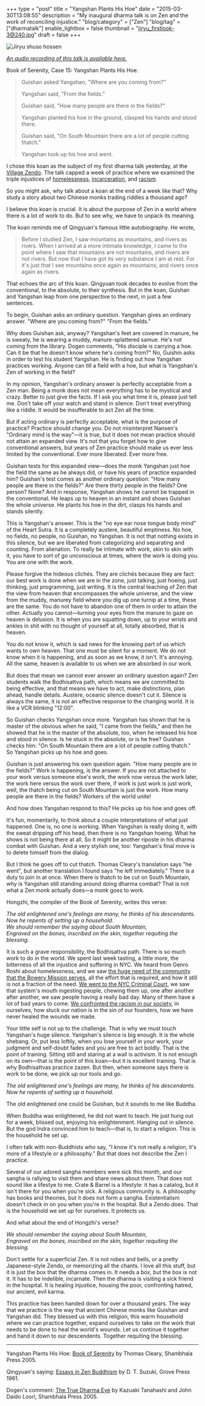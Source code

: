 +++
type = "post"
title = "Yangshan Plants His Hoe"
date = "2015-03-30T13:08:55"
description = "My inaugural dharma talk is on Zen and the work of reconciling injustice."
"blog/category" = ["Zen"]
"blog/tag" = ["dharmatalk"]
enable_lightbox = false
thumbnail = "jiryu_firstlook-3@240.jpg"
draft = false
+++

<p><img style="display:block; margin-left:auto; margin-right:auto;" src="jiryu_firstlook-3.jpg" alt="Jiryu shuso hossen" title="Jiryu shuso hossen" /></p>
<p><em><a href="/blog/yangshan-plants-his-hoe-audio/">An audio recording of this talk is available here.</a></em></p>
<p>Book of Serenity, Case 15: Yangshan Plants His Hoe.</p>
<blockquote>
<p>Guishan asked Yangshan, "Where are you coming from?"</p>
<p>Yangshan said, "From the fields."</p>
<p>Guishan said, "How many people are there in the fields?"</p>
<p>Yangshan planted his hoe in the ground, clasped his hands and stood there.</p>
<p>Guishan said, "On South Mountain there are a lot of people cutting thatch."</p>
<p>Yangshan took up his hoe and went.</p>
</blockquote>
<p>I chose this koan as the subject of my first dharma talk yesterday, at the <a href="http://villagezendo.org/">Village Zendo</a>. The talk capped a week of practice where we examined the triple injustices of <a href="/blog/urban-sesshin-day-1-bowery-mission/">homelessness</a>, <a href="/blog/urban-sesshin-day-2-nyc-criminal-court/">incarceration</a>, and <a href="/blog/urban-sesshin-day-3-diversity-and-racism/">racism</a>.</p>
<p>So you might ask, why talk about a koan at the end of a week like that? Why study a story about two Chinese monks trading riddles a thousand  ago?</p>
<p>I believe this koan is crucial. It is about the purpose of Zen in a world where there is a lot of work to do. But to see why, we have to unpack its meaning.</p>
<p>The koan reminds me of Qingyuan's famous little autobiography. He wrote,</p>
<blockquote>
<p>Before I studied Zen, I saw mountains as mountains, and rivers as rivers. When I arrived at a more intimate knowledge, I came to the point where I saw that mountains are not mountains, and rivers are not rivers. But now that I have got its very substance I am at rest. For it's just that I see mountains once again as mountains, and rivers once again as rivers.</p>
</blockquote>
<p>That echoes the arc of this koan. Qingyuan took decades to evolve from the conventional, to the absolute, to their synthesis. But in the koan, Guishan and Yangshan leap from one perspective to the next, in just a few sentences.</p>
<p>To begin, Guishan asks an ordinary question. Yangshan gives an ordinary answer. "Where are you coming from?" "From the fields."</p>
<p>Why does Guishan ask, anyway? Yangshan's feet are covered in manure, he is sweaty, he is wearing a muddy, manure-splattered samue. He's not coming from the library. Dogen comments, "His disciple is carrying a hoe. Can it be that he doesn't know where he's coming from?" No, Guishin asks in order to test his student Yangshan. He is finding out how Yangshan practices working. Anyone can till a field with a hoe, but what is Yangshan's Zen of working in the field?</p>
<p>In my opinion, Yangshan's ordinary answer is perfectly acceptable from a Zen man. Being a monk does not mean everything has to be mystical and crazy. Better to just give the facts. If I ask you what time it is, please just tell me. Don't take off your watch and stand in silence. Don't treat everything like a riddle. It would be insufferable to act Zen all the time.</p>
<p>But if acting ordinary is perfectly acceptable, what is the purpose of practice? Practice <em>should</em> change you. Do not misinterpret Nansen's "Ordinary mind is the way"&mdash;it is true, but it does not mean practice should not attain an expanded view. It's not that you forget how to give conventional answers, but years of Zen practice should make us ever less limited by the conventional. Ever more liberated. Ever more free.</p>
<p>Guishan tests for this expanded view&mdash;does the monk Yangshan just hoe the field the same as he always did, or have his years of practice expanded him? Guishan's test comes as another ordinary question: "How many people are there in the fields?" Are there thirty people in the fields? One person? None? And in response, Yangshan shows he cannot be trapped in the conventional. He leaps up to heaven in an instant and shows Guishan the whole universe. He plants his hoe in the dirt, clasps his hands and stands silently.</p>
<p>This is Yangshan's answer. This is the "no eye ear nose tongue body mind" of the Heart Sutra. It is a completely austere, beautiful emptiness. No hoe, no fields, no people, no Guishan, no Yangshan. It is not that nothing exists in this silence, but we are liberated from categorizing and separating and counting. From alienation. To really be intimate with work, skin to skin with it, you have to sort of go unconscious at times, where the work is doing you. You are one with the work.</p>
<p>Please forgive the hideous clich&eacute;s. They are clich&eacute;s because they are fact: our best work is done when we are in the zone, just talking, just hoeing, just thinking, just programming, just writing. It is the central teaching of Zen that the view from heaven that encompasses the whole universe, and the view from the muddy, manurey field where you dig up one turnip at a time, these are the same. You do not have to abandon one of them in order to attain the other. Actually you cannot&mdash;turning your eyes from the manure to gaze on heaven is delusion. It is when you are squatting down, up to your wrists and ankles in shit with no thought of yourself at all, totally absorbed, that is heaven.</p>
<p>You do not know it, which is sad news for the knowing part of us which wants to own heaven. That one must be silent for a moment. We do not know when it is happening, and as soon as we know, it isn't. It's annoying. All the same, heaven is available to us when we are absorbed in our work.</p>
<p>But does that mean we cannot ever answer an ordinary question again? Zen students walk the Bodhisattva path, which means we are committed to being effective, and that means we have to act, make distinctions, plan ahead, handle details. Austere, oceanic silence doesn't cut it. Silence is always the same, it is not an effective response to the changing world. It is like a VCR blinking "12:00".</p>
<p>So Guishan checks Yangshan once more. Yangshan has shown that he is master of the obvious when he said, "I came from the fields," and then he showed that he is the master of the absolute, too, when he released his hoe and stood in silence. Is he stuck in the absolute, or is he free? Guishan checks him: "On South Mountain there are a lot of people cutting thatch." So Yangshan picks up his hoe and goes.</p>
<p>Guishan is just answering his own question again. "How many people are in the fields?" Work is happening, is the answer. If you are not attached to your work versus someone else's work, the work now versus the work later, the work here versus the work over there, if work is just work is just work, well, the thatch being cut on South Mountain is just the work. How many people are there in the fields? Workers of the world unite!</p>
<p>And how does Yangshan respond to this? He picks up his hoe and goes off.</p>
<p>It's fun, momentarily, to think about a couple interpretations of what just happened. One is, no one is working. When Yangshan is really doing it, with the sweat dripping off his head, then there is no Yangshan hoeing. What he shows is not being there at all. So it might be another riposte in his dharma combat with Guishan. And a very stylish one, too: Yangshan's final move is to delete himself from the dialog.</p>
<p>But I think he goes off to cut thatch. Thomas Cleary's translation says "he went", but another translation I found says "he left immediately." There is a duty to join in at once. When there is thatch to be cut on South Mountain, why is Yangshan still standing around doing dharma combat? That is not what a Zen monk actually does&mdash;a monk goes to work.</p>
<p>Hongzhi, the compiler of the Book of Serenity, writes this verse:</p>
<p><em>The old enlightened one's feelings are many, he thinks of his descendants.</em><br>
<em>Now he repents of setting up a household.</em><br>
<em>We should remember the saying about South Mountain,</em><br>
<em>Engraved on the bones, inscribed on the skin, together requiting the blessing.</em></p>
<p>It is such a grave responsibility, the Bodhisattva path. There is so much work to do in the world. We spent last week tasting, a little more, the bitterness of all the injustice and suffering in NYC. We heard from Genro Roshi about homelessness, and we saw <a href="/blog/urban-sesshin-day-1-bowery-mission/">the huge need of the community that the Bowery Mission serves</a>, all the effort that is required, and how it still is not a fraction of the need. <a href="/blog/urban-sesshin-day-2-nyc-criminal-court/">We went to the NYC Criminal Court</a>, we saw that system's mouth ingesting people, chewing them up, one after another after another, we saw people having a really bad day. Many of them have a lot of bad years to come. <a href="/blog/urban-sesshin-day-3-diversity-and-racism/">We confronted the racism in our society</a>, in ourselves, how stuck our nation is in the sin of our founders, how we have never healed the wounds we made.</p>
<p>Your little self is not up to the challenge. That is why we must touch Yangshan's huge silence. Yangshan's silence is big enough. It is the whole shebang. Or, put less loftily, when you lose yourself in your work, your judgment and self-doubt fades and you are free to act boldly. That is the point of training. Sitting still and staring at a wall is activism. It is not enough on its own&mdash;that is the point of this koan&mdash;but it is excellent training. That is why Bodhisattvas practice zazen. But then, when someone says there is work to be done, we pick up our tools and go.</p>
<p><em>The old enlightened one's feelings are many, he thinks of his descendants.</em><br>
<em>Now he repents of setting up a household.</em></p>
<p>The old enlightened one could be Guishan, but it sounds to me like Buddha.</p>
<p>When Buddha was enlightened, he did not want to teach. He just hung out for a week, blissed out, enjoying his enlightenment. Hanging out in silence. But the god Indra convinced him to teach&mdash;that is, to start a religion. This is the household he set up.</p>
<p>I often talk with non-Buddhists who say, "I know it's not really a religion, it's more of a lifestyle or a philosophy." But that does not describe the Zen I practice.</p>
<p>Several of our adored sangha members were sick this month, and our sangha is rallying to visit them and share news about them. That does not sound like a lifestye to me. Crate &amp; Barrel is a lifestyle: it has a catalog, but it isn't there for you when you're sick. A religious community is. A philosophy has books and theories, but it does not form a sangha. Existentialism doesn't check in on you when you're in the hospital. But a Zendo does. That is the household we set up for ourselves. It protects us.</p>
<p>And what about the end of Hongzhi's verse?</p>
<p><em>We should remember the saying about South Mountain,</em><br>
<em>Engraved on the bones, inscribed on the skin, together requiting the blessing.</em></p>
<p>Don't settle for a superficial Zen. It is not robes and bells, or a pretty Japanese-style Zendo, or memorizing all the chants. I love all this stuff, but it is just the box that the dharma comes in. It needs a box, but the box is not it. It has to be indelible, incarnate. Then the dharma is visiting a sick friend in the hospital. It is healing injustice, housing the poor, confronting hatred, our ancient, evil karma.</p>
<p>This practice has been handed down for over a thousand years. The way that we practice is the way that ancient Chinese monks like Guishan and Yangshan did. They blessed us with this religion, this warm household where we can practice together, expand ourselves to take on the work that needs to be done to heal the world's wounds. Let us continue it together and hand it down to our descendents. Together requiting the blessing.</p>
<hr />
<p>Yangshan Plants His Hoe: <span style='text-decoration:underline;'>Book of Serenity</span> by Thomas Cleary, Shambhala Press 2005.</p>
<p>Qingyuan's saying: <span style='text-decoration:underline;'>Essays in Zen Buddhism</span> by D. T. Suzuki, Grove Press 1961.</p>
<p>Dogen's comment: <span style='text-decoration:underline;'>The True Dharma Eye</span> by Kazuaki Tanahashi and John Daido Loori, Shambhala Press 2005.</p>
    
